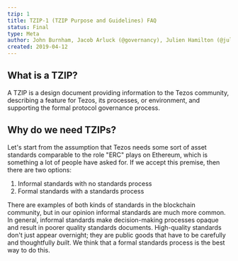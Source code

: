 ```yaml
---
tzip: 1
title: TZIP-1 (TZIP Purpose and Guidelines) FAQ
status: Final
type: Meta
author: John Burnham, Jacob Arluck (@governancy), Julien Hamilton (@julien.hamilton)
created: 2019-04-12
---
```


## What is a TZIP?

A TZIP is a design document providing information to the Tezos community, describing a feature for Tezos, its processes, or environment, and supporting the formal protocol governance process.


## Why do we need TZIPs?

Let's start from the assumption that Tezos needs some sort of asset standards comparable to the role "ERC" plays on Ethereum, which is something a lot of people have asked for. If we accept this premise, then there are two options:

1. Informal standards with no standards process
2. Formal standards with a standards process

There are examples of both kinds of standards in the blockchain community, but in our opinion informal standards are much more common. In general, informal standards make decision-making processes opaque and result in poorer quality standards documents. High-quality standards don't just appear overnight; they are public goods that have to be carefully and thoughtfully *built*. We think that a formal standards process is the best way to do this.
